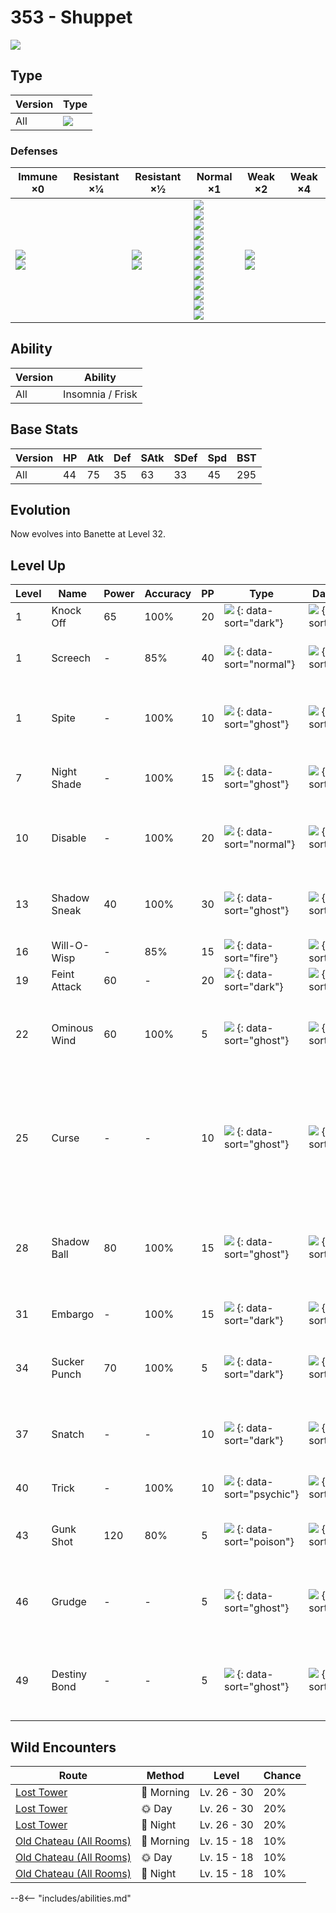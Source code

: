 # 353 - Shuppet
![][353]

## Type

Version | Type
---     | ---
All     | ![][ghost]

### Defenses

Immune ×0                        | Resistant ×¼ | Resistant ×½                | Normal ×1                                                                                                                                                                    | Weak ×2                     | Weak ×4
---                              | ---          | ---                         | ---                                                                                                                                                                          | ---                         | ---
![][normal]<br>![][fighting]<br> | &nbsp;       | ![][poison]<br>![][bug]<br> | ![][flying]<br>![][ground]<br>![][rock]<br>![][steel]<br>![][fire]<br>![][water]<br>![][grass]<br>![][electric]<br>![][psychic]<br>![][ice]<br>![][dragon]<br>![][fairy]<br> | ![][ghost]<br>![][dark]<br> | &nbsp;

## Ability

Version | Ability
---     | ---
All     | Insomnia / Frisk

## Base Stats

Version | HP  | Atk | Def | SAtk | SDef | Spd | BST
---     | --- | --- | --- | ---  | ---  | --- | ---
All     | 44  | 75  | 35  | 63   | 33   | 45  | 295

## Evolution
Now evolves into Banette at Level 32.

## Level Up

Level | Name         | Power | Accuracy | PP  | Type                                 | Damage Class                           | Description
---   | ---          | ---   | ---      | --- | ---                                  | ---                                    | ---
1     | Knock Off    | 65    | 100%     | 20  | ![][dark] {: data-sort="dark"}       | ![][physical] {: data-sort="physical"} | Target drops its held item.
1     | Screech      | -     | 85%      | 40  | ![][normal] {: data-sort="normal"}   | ![][status] {: data-sort="status"}     | Lowers the target's Defense by two stages.
1     | Spite        | -     | 100%     | 10  | ![][ghost] {: data-sort="ghost"}     | ![][status] {: data-sort="status"}     | Lowers the PP of the target's last used move by 4.
7     | Night Shade  | -     | 100%     | 15  | ![][ghost] {: data-sort="ghost"}     | ![][special] {: data-sort="special"}   | Inflicts damage equal to the user's level.
10    | Disable      | -     | 100%     | 20  | ![][normal] {: data-sort="normal"}   | ![][status] {: data-sort="status"}     | Disables the target's last used move for 1-8 turns.
13    | Shadow Sneak | 40    | 100%     | 30  | ![][ghost] {: data-sort="ghost"}     | ![][physical] {: data-sort="physical"} | Inflicts regular damage with no additional effect.
16    | Will-O-Wisp  | -     | 85%      | 15  | ![][fire] {: data-sort="fire"}       | ![][status] {: data-sort="status"}     | Burns the target.
19    | Feint Attack | 60    | -        | 20  | ![][dark] {: data-sort="dark"}       | ![][physical] {: data-sort="physical"} | Never misses.
22    | Ominous Wind | 60    | 100%     | 5   | ![][ghost] {: data-sort="ghost"}     | ![][special] {: data-sort="special"}   | Has a 10% chance to raise all of the user's stats by one stage.
25    | Curse        | -     | -        | 10  | ![][ghost] {: data-sort="ghost"}     | ![][status] {: data-sort="status"}     | Ghosts pay half their max HP to hurt the target every turn.  Others decrease Speed but raise Attack and Defense.
28    | Shadow Ball  | 80    | 100%     | 15  | ![][ghost] {: data-sort="ghost"}     | ![][special] {: data-sort="special"}   | Has a 20% chance to lower the target's Special Defense by one stage.
31    | Embargo      | -     | 100%     | 15  | ![][dark] {: data-sort="dark"}       | ![][status] {: data-sort="status"}     | Target cannot use held items.
34    | Sucker Punch | 70    | 100%     | 5   | ![][dark] {: data-sort="dark"}       | ![][physical] {: data-sort="physical"} | Only works if the target is about to use a damaging move.
37    | Snatch       | -     | -        | 10  | ![][dark] {: data-sort="dark"}       | ![][status] {: data-sort="status"}     | Steals the target's move, if it's self-targeted.
40    | Trick        | -     | 100%     | 10  | ![][psychic] {: data-sort="psychic"} | ![][status] {: data-sort="status"}     | User and target swap items.
43    | Gunk Shot    | 120   | 80%      | 5   | ![][poison] {: data-sort="poison"}   | ![][physical] {: data-sort="physical"} | Has a 30% chance to poison the target.
46    | Grudge       | -     | -        | 5   | ![][ghost] {: data-sort="ghost"}     | ![][status] {: data-sort="status"}     | If the user faints this turn, the PP of the move that fainted it drops to 0.
49    | Destiny Bond | -     | -        | 5   | ![][ghost] {: data-sort="ghost"}     | ![][status] {: data-sort="status"}     | If the user faints this turn, the target automatically will, too.

## Wild Encounters

Route                     | Method    | Level       | Chance
---                       | ---       | ---         | ---
[Lost Tower]              | 🌅 Morning | Lv. 26 - 30 | 20%
[Lost Tower]              | 🌞 Day     | Lv. 26 - 30 | 20%
[Lost Tower]              | 🌙 Night   | Lv. 26 - 30 | 20%
[Old Chateau (All Rooms)] | 🌅 Morning | Lv. 15 - 18 | 10%
[Old Chateau (All Rooms)] | 🌞 Day     | Lv. 15 - 18 | 10%
[Old Chateau (All Rooms)] | 🌙 Night   | Lv. 15 - 18 | 10%

--8<-- "includes/abilities.md"

[Old Chateau (All Rooms)]: ../../wild_pokemon/old_chateau_(all_rooms)/
[353]: ../img/pokemon/353.png
[normal]: ../img/types/normal.png
[fire]: ../img/types/fire.png
[fighting]: ../img/types/fighting.png
[water]: ../img/types/water.png
[flying]: ../img/types/flying.png
[grass]: ../img/types/grass.png
[poison]: ../img/types/poison.png
[electric]: ../img/types/electric.png
[ground]: ../img/types/ground.png
[psychic]: ../img/types/psychic.png
[rock]: ../img/types/rock.png
[ice]: ../img/types/ice.png
[bug]: ../img/types/bug.png
[dragon]: ../img/types/dragon.png
[ghost]: ../img/types/ghost.png
[dark]: ../img/types/dark.png
[steel]: ../img/types/steel.png
[fairy]: ../img/types/fairy.png
[physical]: ../img/types/physical.png
[special]: ../img/types/special.png
[status]: ../img/types/status.png
[Lost Tower]: ../../wild_pokemon/lost_tower/
[Old Chateau (All Rooms)]: ../../wild_pokemon/old_chateau_(all_rooms)/
